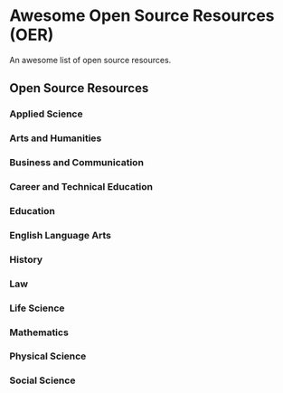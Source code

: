 # Awesome Open Source Resources (OER)

An awesome list of open source resources.

## Open Source Resources

### Applied Science

### Arts and Humanities

### Business and Communication

### Career and Technical Education

### Education

### English Language Arts

### History

### Law

### Life Science

### Mathematics

### Physical Science

### Social Science
